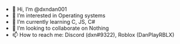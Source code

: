 - 👋 Hi, I’m @dxndan001
- 👀 I’m interested in Operating systems
- 🌱 I’m currently learning C, JS, C#
- 💞️ I’m looking to collaborate on Nothing
- 📫 How to reach me: Discord (dxn#9322), Roblox (DanPlayRBLX)

<!---
dxndan001/dxndan001 is a ✨ special ✨ repository because its `README.md` (this file) appears on your GitHub profile.
You can click the Preview link to take a look at your changes.
--->

